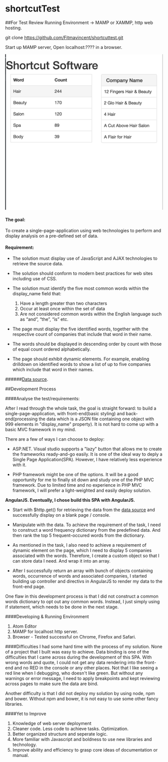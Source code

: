 # shortcutTest

##For Test Review
Running Environment -> MAMP or XAMMP, http web hosting.

git clone https://github.com/Fitmavincent/shortcuttest.git

Start up MAMP server, Open localhost:???? in a browser.

![appScreenshot](public/img/appScreenshot.png)

#### The goal:

To create a single-page-application using web technologies to perform and display analysis on a pre-defined set of data.

#### Requirement:

* The solution must display use of JavaScript and AJAX technologies to retrieve the source data.
* The solution should conform to modern best practices for web sites including use of CSS.
* The solution must identify the five most common words within the display_name field that:
  1. Have a length greater than two characters
  2. Occur at least once within the set of data
  3. Are not considered common words within the English language such as “and”, “the”, “is” etc.

* The page must display the five identified words, together with the respective count of companies that include that word in their name.
* The words should be displayed in descending order by count with those of equal count ordered alphabetically.
* The page should exhibit dynamic elements.  For example, enabling drilldown on identified words to show a list of up to five companies which include that word in their names.

######[Data source](http://rndtest.shortcuts.com.au/).


##Development Process

####Analyse the test/requirements:

After I read through the whole task, the goal is straight forward: to build a single-page-application, with front-end(basic styling) and back-end(processing the data which is a JSON file containing one object with 999 elements in "display_name" property). It is not hard to come up with a basic MVC framework in my mind.

There are a few of ways I can choose to deploy:
  * ASP.NET. Visual studio supports a "lazy" button that allows me to create the frameworks ready-and-go easily. It is one of the ideal way to deply a Single Page Application(SPA). However, I have relatively less experience with it.

  * PHP framework might be one of the options. It will be a good opportunity for me to finally sit down and study one of the PHP MVC framework. Due to limited time and no experience in PHP MVC framework, I will prefer a light-weighted and easily deploy solution.


**AngularJS. Eventually, I chose build this SPA with AngularJS.**
 * Start with $http.get() for retrieving the data from the [data source](http://rndtest.shortcuts.com.au/) and successfully display on a blank page / console.

 * Manipulate with the data. To achieve the requirement of the task, I need to construct a word frequency dictionary from the predefined data. And then rank the top 5 frequent-occured words from the dictionary.

 * As mentioned in the task, I also need to achieve a requirement of dynamic element on the page, which I need to display 5 companies associated with the words. Therefore, I create a custom object so that I can store data I need. And wrap it into an array.

 * After I successfully return an array with bunch of objects containing words, occurrence of words and associated companies, I started building up controller and directivs in AngularJS to render my data to the front-end page.

One flaw in this development process is that I did not construct a common words dictionary to opt out any common words. Instead, I just simply using if statement, which needs to be done in the next stage.

####Developing & Running Environment
1. Atom Editor
2. MAMP for localhost http server.
3. Browser - Tested successful on Chrome, Firefox and Safari.


####Difficulties
I had some hard time with the process of my solution. None of a project that I built was easy to achieve. Data binding is one of the difficulties that I came across during the development of this SPA. With wrong words and quote, I could not get any data rendering into the front-end and no RED in the console or any other places. Not that I like seeing a red line when I debugging, who doesn't like green. But without any warnings or error message, I need to apply breakpoints and kept reviewing across pages to make sure the data are bind.

Another difficulty is that I did not deploy my solution by using node, npm and bower. Without npm and bower, it is not easy to use some other fancy libraries.


####Yet to Improve
1. Knowledge of web server deployment
2. Cleaner code. Less code to achieve tasks. Optimization.
3. Better organized structure and seperate logic.
4. More familiar with Javascript and boldness to use new libraries and technology.
5. Improve ability and efficiency to grasp core ideas of documentation or manual.
